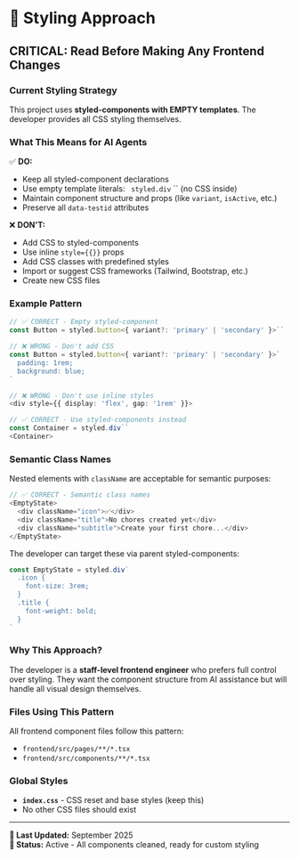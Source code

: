 # 🎨 Styling Approach

## **CRITICAL: Read Before Making Any Frontend Changes**

### **Current Styling Strategy**

This project uses **styled-components with EMPTY templates**. The developer provides all CSS styling themselves.

### **What This Means for AI Agents**

✅ **DO:**

- Keep all styled-component declarations
- Use empty template literals: ` styled.div` `` (no CSS inside)
- Maintain component structure and props (like `variant`, `isActive`, etc.)
- Preserve all `data-testid` attributes

❌ **DON'T:**

- Add CSS to styled-components
- Use inline `style={{}}` props
- Add CSS classes with predefined styles
- Import or suggest CSS frameworks (Tailwind, Bootstrap, etc.)
- Create new CSS files

### **Example Pattern**

```typescript
// ✅ CORRECT - Empty styled-component
const Button = styled.button<{ variant?: 'primary' | 'secondary' }>``

// ❌ WRONG - Don't add CSS
const Button = styled.button<{ variant?: 'primary' | 'secondary' }>`
  padding: 1rem;
  background: blue;
`

// ❌ WRONG - Don't use inline styles
<div style={{ display: 'flex', gap: '1rem' }}>

// ✅ CORRECT - Use styled-components instead
const Container = styled.div``
<Container>
```

### **Semantic Class Names**

Nested elements with `className` are acceptable for semantic purposes:

```typescript
// ✅ CORRECT - Semantic class names
<EmptyState>
  <div className="icon">✅</div>
  <div className="title">No chores created yet</div>
  <div className="subtitle">Create your first chore...</div>
</EmptyState>
```

The developer can target these via parent styled-components:

```typescript
const EmptyState = styled.div`
  .icon {
    font-size: 3rem;
  }
  .title {
    font-weight: bold;
  }
`
```

### **Why This Approach?**

The developer is a **staff-level frontend engineer** who prefers full control over styling. They want the component structure from AI assistance but will handle all visual design themselves.

### **Files Using This Pattern**

All frontend component files follow this pattern:

- `frontend/src/pages/**/*.tsx`
- `frontend/src/components/**/*.tsx`

### **Global Styles**

- **`index.css`** - CSS reset and base styles (keep this)
- No other CSS files should exist

---

**📝 Last Updated:** September 2025  
**🎯 Status:** Active - All components cleaned, ready for custom styling

